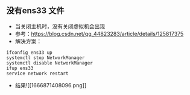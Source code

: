 ## 没有ens33 文件
- 当关闭主机时，没有关闭虚拟机会出现
- 参考：https://blog.csdn.net/qq_44823283/article/details/125817375
- 解决方案：
```
ifconfig ens33 up
systemctl stop NetworkManager
systemctl disable NetworkManager
ifup ens33
service network restart
```
- 结果![[1666871408096.png]]
